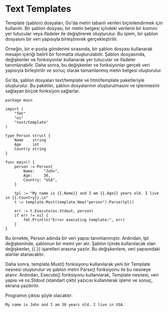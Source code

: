 # Text Templates

Template (şablon) dosyaları, Go'da metin tabanlı verileri biçimlendirmek için kullanılır. Bir şablon dosyası, bir metin belgesi içindeki verilerin bir kısmını yer tutucular veya ifadeler ile değiştirerek oluşturulur. Bu işlem, bir şablon dosyasını bir veri yapısıyla birleştirerek gerçekleştirilir.

Örneğin, bir e-posta gönderimi sırasında, bir şablon dosyası kullanarak mesajın içeriği belirli bir formatta oluşturulabilir. Şablon dosyasında, değişkenler ve fonksiyonlar kullanarak yer tutucular ve ifadeler tanımlanabilir. Daha sonra, bu değişkenler ve fonksiyonlar gerçek veri yapısıyla birleştirilir ve sonuç olarak tamamlanmış metin belgesi oluşturulur.

Go'da, şablon dosyaları text/template ve html/template paketleriyle oluşturulur. Bu paketler, şablon dosyalarının oluşturulmasını ve işlenmesini sağlayan birçok fonksiyon sağlarlar.

```golang
package main

import (
    "fmt"
    "os"
    "text/template"
)

type Person struct {
    Name    string
    Age     int
    Country string
}

func main() {
    person := Person{
        Name:    "John",
        Age:     30,
        Country: "USA",
    }

    tpl := "My name is {{.Name}} and I am {{.Age}} years old. I live in {{.Country}}.\n"
    t := template.Must(template.New("person").Parse(tpl))

    err := t.Execute(os.Stdout, person)
    if err != nil {
        fmt.Println("Error executing template:", err)
    }
}
```

Bu örnekte, Person adında bir veri yapısı tanımlanmıştır. Ardından, tpl değişkeninde, şablonun bir metni yer alır. Şablon içinde kullanılacak olan değişkenler, {{.}} işaretleri arasına yazılır. Bu değişkenlere, veri yapısındaki alanlar atanacaktır.

Daha sonra, template.Must() fonksiyonu kullanılarak yeni bir Template nesnesi oluşturulur ve şablon metni Parse() fonksiyonu ile bu nesneye atanır. Ardından, Execute() fonksiyonu kullanılarak, Template nesnesi, veri yapısı ve os.Stdout (standart çıktı) yazıcısı kullanılarak işlenir ve sonuç, ekrana yazdırılır.

Programın çıktısı şöyle olacaktır:

```
My name is John and I am 30 years old. I live in USA.
```
